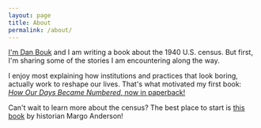 ```yaml
---
layout: page
title: About
permalink: /about/
---
```


[I'm Dan Bouk](http://www.colgate.edu/facultysearch/facultydirectory/dbouk) and I am writing a book about the 1940 U.S. census. But first, I'm sharing some of the stories I am encountering along the way.

I enjoy most explaining how institutions and practices that look boring, actually work to reshape our lives. That's what motivated my first book: [*How Our Days Became Numbered*, now in paperback!](https://www.amazon.com/How-Our-Days-Became-Numbered/dp/022656486X/ref=mt_paperback?_encoding=UTF8&me=)

Can't wait to learn more about the census? The best place to start is [this book](https://yalebooks.yale.edu/book/9780300195422/american-census) by historian Margo Anderson!


[jekyll-organization]: https://github.com/jekyll
